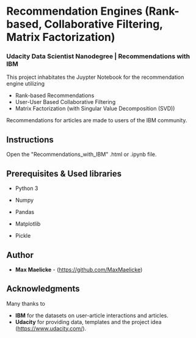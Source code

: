 # Recommendation Engines (Rank-based, Collaborative Filtering, Matrix Factorization)
### Udacity Data Scientist Nanodegree | Recommendations with IBM

This project inhabitates the Juypter Notebook for the recommendation engine utilizing
* Rank-based Recommendations
* User-User Based Collaborative Filtering
* Matrix Factorization (with Singular Value Decomposition (SVD))

Recommendations for articles are made to users of the IBM community.  

## Instructions

Open the "Recommendations_with_IBM" .html or .ipynb file.


## Prerequisites & Used libraries

* Python 3

* Numpy
* Pandas
* Matplotlib

* Pickle


## Author

* **Max Maelicke** - (https://github.com/MaxMaelicke)


## Acknowledgments

Many thanks to
* **IBM** for the datasets on user-article interactions and articles.
* **Udacity** for providing data, templates and the project idea (https://www.udacity.com/).
